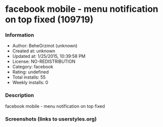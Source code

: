 # facebook mobile - menu notification on top fixed (109719)

### Information
- Author: BeheGrzmot (unknown)
- Created at: unknown
- Updated at: 1/25/2015, 10:39:58 PM
- License: NO-REDISTRIBUTION
- Category: facebook
- Rating: undefined
- Total installs: 55
- Weekly installs: 0


### Description
facebook mobile - menu notification on top fixed


### Screenshots (links to userstyles.org)



